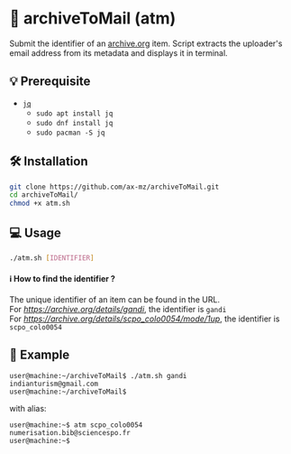 # 📧 archiveToMail (atm)
Submit the identifier of an [archive.org](https://archive.org/) item. Script extracts the uploader's email address from its metadata and displays it in terminal.<br>

## 💡 Prerequisite
* [`jq`](https://stedolan.github.io/jq/download/)
  - `sudo apt install jq`
  - `sudo dnf install jq`
  - `sudo pacman -S jq`

## 🛠️ Installation
```bash
git clone https://github.com/ax-mz/archiveToMail.git
cd archiveToMail/
chmod +x atm.sh
```

## 💻 Usage
```bash
./atm.sh [IDENTIFIER]
```

#### ℹ️ How to find the identifier ?
The unique identifier of an item can be found in the URL. <br>
For *https://archive.org/details/gandi*, the identifier is `gandi` <br>
For *https://archive.org/details/scpo_colo0054/mode/1up*, the identifier is `scpo_colo0054`

## 👀 Example
```console
user@machine:~/archiveToMail$ ./atm.sh gandi
indianturism@gmail.com
user@machine:~/archiveToMail$
```
with alias:
```console
user@machine:~$ atm scpo_colo0054
numerisation.bib@sciencespo.fr
user@machine:~$
```
